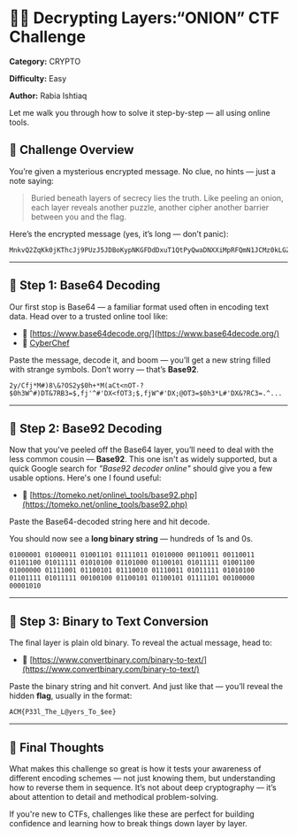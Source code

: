 # 🕵️‍♀️ Decrypting Layers:“ONION” CTF Challenge

**Category:** CRYPTO 

**Difficulty:** Easy

**Author:** Rabia Ishtiaq

Let me walk you through how to solve it step-by-step — all using online tools.

## 🔐 Challenge Overview

You’re given a mysterious encrypted message. No clue, no hints — just a note saying:

>Buried beneath layers of secrecy lies the truth. Like peeling an onion, each layer reveals another puzzle, another cipher another barrier between you and the flag. 

Here’s the encrypted message (yes, it’s long — don’t panic):

```
MnkvQ2ZqKk0jKThcJj9PUzJ5JDBoKypNKGFDdDxuT1QtPyQwaDNXXiMpRFQmN1JCMz0kLGZqJ14jJ0RYPGZPVDM7JCxmaldeIydEWDtAT1QzPSQwaDMqTCMnRFgmP1JDMz0uXmZqV04oYURYJjchUjM9L0NoMypNIWNDdDxuT1MzPSQwTzsqXSMpRFg8blIyMnkvQ2ZqV14jJzhcJj9PUzJ5JCxmYipNKGNEWDxmT1QtPyQwaDMqTShhRFQmN1JDMz0kLGgzJ14jKURYPGZPVDM7JCxoMypdKGNEWDtAT1QyeS9DaDMqTCMnRFg8ZlJDMz0uXmZqV04oY0RYPG4hUjJ5L0NmaldOIWNDdDxuT1MzPSQwTzsqXShhQ3Q8ZlIyMnkvR2gzV14jKThcJjdSQjJ5JCxmYipNIydDdDxmUkI=
```

---

## 🧩 Step 1: Base64 Decoding

Our first stop is Base64 — a familiar format used often in encoding text data. Head over to a trusted online tool like:

* 🔗 [https://www.base64decode.org/](https://www.base64decode.org/)
* 🔗 [CyberChef](https://gchq.github.io/CyberChef/)

Paste the message, decode it, and boom — you’ll get a new string filled with strange symbols. Don’t worry — that’s **Base92**.

```
2y/Cfj*M#)8\&?OS2y$0h+*M(aCt<nOT-?$0h3W^#)DT&7RB3=$,fj'^#'DX<fOT3;$,fjW^#'DX;@OT3=$0h3*L#'DX&?RC3=.^...
```

---

## 🧩 Step 2: Base92 Decoding

Now that you've peeled off the Base64 layer, you’ll need to deal with the less common cousin — **Base92**. This one isn't as widely supported, but a quick Google search for *"Base92 decoder online"* should give you a few usable options. Here's one I found useful:

* 🔗 [https://tomeko.net/online\_tools/base92.php](https://tomeko.net/online_tools/base92.php)

Paste the Base64-decoded string here and hit decode.

You should now see a **long binary string** — hundreds of 1s and 0s.

```
01000001 01000011 01001101 01111011 01010000 00110011 00110011 01101100 01011111 01010100 01101000 01100101 01011111 01001100 01000000 01111001 01100101 01110010 01110011 01011111 01010100 01101111 01011111 00100100 01100101 01100101 01111101 00100000 00001010
```

---

## 🧩 Step 3: Binary to Text Conversion

The final layer is plain old binary. To reveal the actual message, head to:

* 🔗 [https://www.convertbinary.com/binary-to-text/](https://www.convertbinary.com/binary-to-text/)

Paste the binary string and hit convert. And just like that — you’ll reveal the hidden **flag**, usually in the format:

```
ACM{P33l_The_L@yers_To_$ee}
```

---

## 🎉 Final Thoughts

What makes this challenge so great is how it tests your awareness of different encoding schemes — not just knowing them, but understanding how to reverse them in sequence. It’s not about deep cryptography — it’s about attention to detail and methodical problem-solving.


If you're new to CTFs, challenges like these are perfect for building confidence and learning how to break things down layer by layer.

